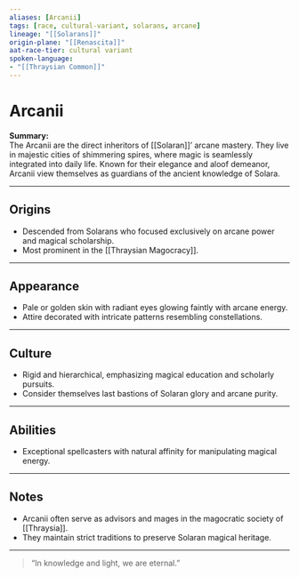 ```yaml
---
aliases: [Arcanii]
tags: [race, cultural-variant, solarans, arcane]
lineage: "[[Solarans]]"
origin-plane: "[[Renascita]]"
aat-race-tier: cultural variant
spoken-language: 
- "[[Thraysian Common]]"
---
```


# Arcanii

**Summary:**  
The Arcanii are the direct inheritors of [[Solaran]]’ arcane mastery. They live in majestic cities of shimmering spires, where magic is seamlessly integrated into daily life. Known for their elegance and aloof demeanor, Arcanii view themselves as guardians of the ancient knowledge of Solara.

---

## Origins

- Descended from Solarans who focused exclusively on arcane power and magical scholarship.  
- Most prominent in the [[Thraysian Magocracy]].

---

## Appearance

- Pale or golden skin with radiant eyes glowing faintly with arcane energy.  
- Attire decorated with intricate patterns resembling constellations.

---

## Culture

- Rigid and hierarchical, emphasizing magical education and scholarly pursuits.  
- Consider themselves last bastions of Solaran glory and arcane purity.

---

## Abilities

- Exceptional spellcasters with natural affinity for manipulating magical energy.

---

## Notes

- Arcanii often serve as advisors and mages in the magocratic society of [[Thraysia]].  
- They maintain strict traditions to preserve Solaran magical heritage.

---

> “In knowledge and light, we are eternal.”
